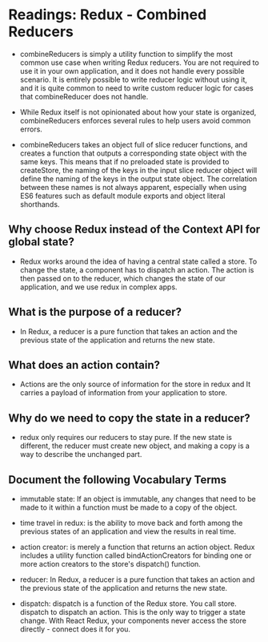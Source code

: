 # Readings: Redux - Combined Reducers

* combineReducers is simply a utility function to simplify the most common use case when writing Redux reducers. You are not required to use it in your own application, and it does not handle every possible scenario. It is entirely possible to write reducer logic without using it, and it is quite common to need to write custom reducer logic for cases that combineReducer does not handle.

* While Redux itself is not opinionated about how your state is organized, combineReducers enforces several rules to help users avoid common errors.

* combineReducers takes an object full of slice reducer functions, and creates a function that outputs a corresponding state object with the same keys. This means that if no preloaded state is provided to createStore, the naming of the keys in the input slice reducer object will define the naming of the keys in the output state object. The correlation between these names is not always apparent, especially when using ES6 features such as default module exports and object literal shorthands.

## Why choose Redux instead of the Context API for global state?

* Redux works around the idea of having a central state called a store. To change the state, a component has to dispatch an action. The action is then passed on to the reducer, which changes the state of our application, and we use redux in complex apps.

## What is the purpose of a reducer?

* In Redux, a reducer is a pure function that takes an action and the previous state of the application and returns the new state.

## What does an action contain?

* Actions are the only source of information for the store in redux and It carries a payload of information from your application to store.

## Why do we need to copy the state in a reducer?

* redux only requires our reducers to stay pure. If the new state is different, the reducer must create new object, and making a copy is a way to describe the unchanged part.

## Document the following Vocabulary Terms

* immutable state: If an object is immutable, any changes that need to be made to it within a function must be made to a copy of the object.

* time travel in redux: is the ability to move back and forth among the previous states of an application and view the results in real time.

* action creator: is merely a function that returns an action object. Redux includes a utility function called bindActionCreators for binding one or more action creators to the store's dispatch() function.

* reducer: In Redux, a reducer is a pure function that takes an action and the previous state of the application and returns the new state.

* dispatch: dispatch is a function of the Redux store. You call store. dispatch to dispatch an action. This is the only way to trigger a state change. With React Redux, your components never access the store directly - connect does it for you.
